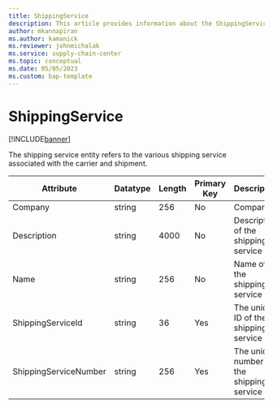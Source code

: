 ```yaml
---
title: ShippingService
description: This article provides information about the ShippingService entity.
author: mkannapiran
ms.author: kamanick
ms.reviewer: johnmichalak
ms.service: supply-chain-center
ms.topic: conceptual
ms.date: 05/05/2023
ms.custom: bap-template
---
```


# **ShippingService**

[!INCLUDE[banner](../../includes/banner.md)]

The shipping service entity refers to the various shipping service associated with the carrier and shipment.


|	Attribute	|	Datatype	|	Length	|	Primary Key	|	Description	|
|---------------|--------|------|----------|-----------|
|	Company	|	string	|	256	|	No	|	Company	|
|	Description	|	string	|	4000	|	No	|	Description of the shipping service	|
|	Name	|	string	|	256	|	No	|	Name of the shipping service	|
|	ShippingServiceId	|	string	|	36	|	Yes	|	The unique ID of the shipping service	|
|	ShippingServiceNumber	|	string	|	256	|	Yes	|	The unique number of the shipping service	|
